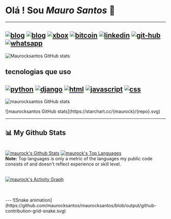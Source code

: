 
# Olá ! Sou *Mauro Santos* 🤙
---
[![blog](https://img.shields.io/badge/dev.to-0A0A0A?style=for-the-badge&logo=dev.to&logoColor=white)]()
[![blog](https://img.shields.io/badge/Blogger-FF5722?style=for-the-badge&logo=blogger&logoColor=white)]()
[![xbox](https://img.shields.io/badge/Xbox-107C10?style=for-the-badge&logo=xbox&logoColor=white)](link)
[![bitcoin](https://img.shields.io/badge/Bitcoin-000000?style=for-the-badge&logo=bitcoin&logoColor=white)](link)
[![linkedin](https://img.shields.io/badge/LinkedIn-0077B5?style=for-the-badge&logo=linkedin&logoColor=white)]()
[![git-hub](https://img.shields.io/badge/GitHub-100000?style=for-the-badge&logo=github&logoColor=white)](https://github.com/maurocksantos)
[![whatsapp](https://badges.aleen42.com/src/whatsapp.svg)]()
---
![Maurocksantos GitHub stats](https://github-readme-stats.vercel.app/api?username=Maurocksantos&show_icons=true&theme=radical)
## tecnologias que uso
[![python](https://img.shields.io/badge/Python-3776AB?style=for-the-badge&logo=python&logoColor=white)](https://www.python.org/  )
[![django](https://img.shields.io/badge/Django-092E20?style=for-the-badge&logo=django&logoColor=white)](https://www.djangoproject.com/)
[![html](https://img.shields.io/badge/HTML-239120?style=for-the-badge&logo=html5&logoColor=white)](link)
[![javascript](https://img.shields.io/badge/JavaScript-F7DF1E?style=for-the-badge&logo=javascript&logoColor=black)](link)
[![css](https://img.shields.io/badge/CSS-239120?&style=for-the-badge&logo=css3&logoColor=white)]()
---
![maurocksantos GitHub stats](https://github-readme-stats.vercel.app/api/top-langs/?username=maurocksantos&theme=blue-green)
<div>
  ![maurocksantos GitHub stats](https://starchart.cc/{maurock}/{repo}.svg)
  
---
  
## 📊 My Github Stats

  <br/>
    <a href="https://github.com/maurocksantos/github-readme-stats"><img alt="maurock's Github Stats" src="https://github-readme-stats.vercel.app/api?username=maurocksantos&show_icons=true&count_private=true&theme=react&hide_border=true&bg_color=0D1117" /></a>
  <a href="https://github.com/maurocksantos/github-readme-stats"><img alt="maurock's Top Languages" src="https://github-readme-stats.vercel.app/api/top-langs/?username=maurocksantos&langs_count=8&count_private=true&layout=compact&theme=react&hide_border=true&bg_color=0D1117" /></a>
  <br/>
  <b>Note:</b> Top languages is only a metric of the languages my public code consists of and doesn't reflect experience or skill level.


<br/>
<br/>

<a href="https://github.com/maurocksantos/github-readme-activity-graph"><img alt="maurock's Activity Graph" src="https://activity-graph.herokuapp.com/graph?username=maurocksantos&bg_color=0D1117&color=5BCDEC&line=5BCDEC&point=FFFFFF&hide_border=true" /></a>

<br/>
<br/>
---
  ![Snake animation](https://github.com/maurocksantos/maurocksantos/blob/output/github-contribution-grid-snake.svg)
</div>
